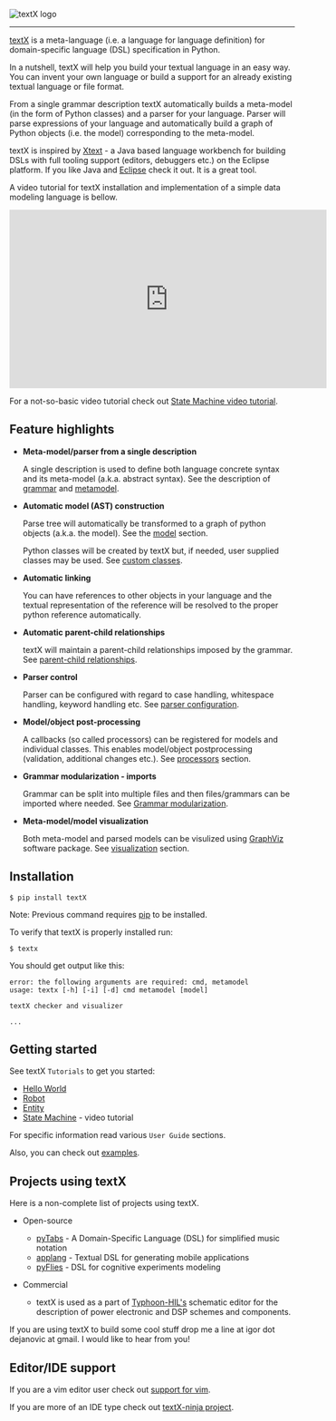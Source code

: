 ![textX logo](images/textX-logo.svg)

---

[textX](https://github.com/igordejanovic/textX) is a meta-language (i.e. a
language for language definition) for domain-specific language (DSL)
specification in Python.

In a nutshell, textX will help you build your textual language in an easy way.
You can invent your own language or build a support for an already existing
textual language or file format.

From a single grammar description textX automatically builds a meta-model (in
the form of Python classes) and a parser for your language. Parser will parse
expressions of your language and automatically build a graph of Python objects
(i.e. the model) corresponding to the meta-model.

textX is inspired by [Xtext](http://www.eclipse.org/xtext/) - a Java based
language workbench for building DSLs with full tooling support (editors,
debuggers etc.) on the Eclipse platform.  If you like Java and
[Eclipse](http://www.eclipse.org/) check it out. It is a great tool.

A video tutorial for textX installation and implementation of a simple data modeling
language is bellow.

<iframe width="560" height="315" src="https://www.youtube.com/embed/CN2IVtInapo" frameborder="0" allowfullscreen></iframe>

For a not-so-basic video tutorial check out [State Machine video
tutorial](tutorials/state_machine.md).


## Feature highlights

* **Meta-model/parser from a single description**

    A single description is used to define both language concrete syntax and its
    meta-model (a.k.a. abstract syntax). See the description of
    [grammar](grammar.md) and [metamodel](metamodel.md).

* **Automatic model (AST) construction**

    Parse tree will automatically be transformed to a graph of python objects
    (a.k.a. the model). See the [model](model.md) section.

    Python classes will be created by textX but, if needed, user supplied
    classes may be used. See [custom classes](metamodel.md#custom-classes).

* **Automatic linking**

    You can have references to other objects in your language and the textual
    representation of the reference will be resolved to the proper python reference
    automatically.

* **Automatic parent-child relationships**

    textX will maintain a parent-child relationships imposed by the grammar.
    See [parent-child relationships](metamodel.md#parent-child-relationships).

* **Parser control**

    Parser can be configured with regard to case handling, whitespace handling,
    keyword handling etc. See [parser
    configuration](metamodel.md#parser-configuration).


* **Model/object post-processing**

    A callbacks (so called processors) can be registered for models and
    individual classes.  This enables model/object postprocessing (validation,
    additional changes etc.).  See [processors](metamodel.md#processors) section.


* **Grammar modularization - imports**

    Grammar can be split into multiple files and then files/grammars can be
    imported where needed. See [Grammar
    modularization](grammar.md#grammar-modularization).


* **Meta-model/model visualization**

    Both meta-model and parsed models can be visulized using
    [GraphViz](http://graphviz.org/) software package. See
    [visualization](visualization.md) section.


## Installation

    $ pip install textX

Note: Previous command requires [pip](https://pypi.python.org/pypi/pip) to be
installed.

To verify that textX is properly installed run:

    $ textx

You should get output like this:

    error: the following arguments are required: cmd, metamodel
    usage: textx [-h] [-i] [-d] cmd metamodel [model]

    textX checker and visualizer

    ...

## Getting started

See textX `Tutorials` to get you started:

- [Hello World](tutorials/hello_world.md)
- [Robot](tutorials/robot.md)
- [Entity](tutorials/entity.md)
- [State Machine](tutorials/state_machine.md) - video tutorial

For specific information read various `User Guide` sections.

Also, you can
check out [examples](https://github.com/igordejanovic/textX/tree/master/examples/).


## Projects using textX

Here is a non-complete list of projects using textX.

* Open-source

    - [pyTabs](https://github.com/E2Music/pyTabs) - A Domain-Specific Language (DSL) for simplified music notation
    - [applang](https://github.com/kosanmil/applang) - Textual DSL for generating mobile applications
    - [pyFlies](https://github.com/igordejanovic/pyFlies) - DSL for cognitive experiments modeling

* Commercial

    - textX is used as a part of [Typhoon-HIL's](https://www.typhoon-hil.com/?utm_campaign=1604_HIL402%20Campaign&utm_content=Igor_github&utm_source=email)
      schematic editor for the description of power electronic and DSP schemes and
      components.

If you are using textX to build some cool stuff drop me a line at igor dot
dejanovic at gmail. I would like to hear from you!

## Editor/IDE support

If you are a vim editor user check out [support for vim](https://github.com/igordejanovic/textx.vim/).

If you are more of an IDE type check out [textX-ninja project](https://github.com/igordejanovic/textX-ninja).

